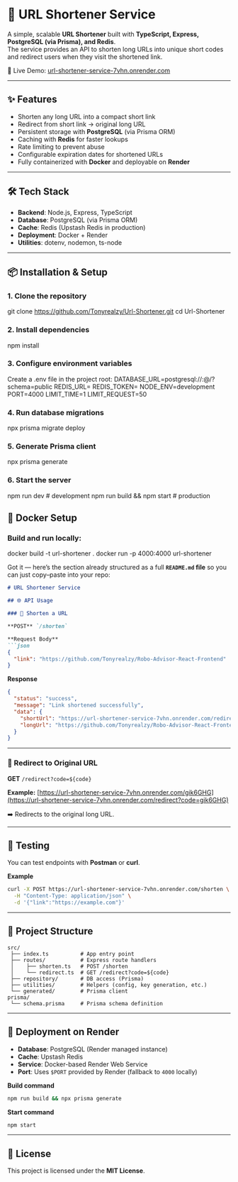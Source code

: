 # 🔗 URL Shortener Service

A simple, scalable **URL Shortener** built with **TypeScript, Express, PostgreSQL (via Prisma), and Redis**.  
The service provides an API to shorten long URLs into unique short codes and redirect users when they visit the shortened link.

🚀 Live Demo: [url-shortener-service-7vhn.onrender.com](https://url-shortener-service-7vhn.onrender.com)


---


## ✨ Features

- Shorten any long URL into a compact short link
- Redirect from short link → original long URL
- Persistent storage with **PostgreSQL** (via Prisma ORM)
- Caching with **Redis** for faster lookups
- Rate limiting to prevent abuse
- Configurable expiration dates for shortened URLs
- Fully containerized with **Docker** and deployable on **Render**


---


## 🛠️ Tech Stack

- **Backend**: Node.js, Express, TypeScript  
- **Database**: PostgreSQL (via Prisma ORM)  
- **Cache**: Redis (Upstash Redis in production)  
- **Deployment**: Docker + Render  
- **Utilities**: dotenv, nodemon, ts-node  


---


## 📦 Installation & Setup

### 1. Clone the repository
git clone https://github.com/Tonyrealzy/Url-Shortener.git
cd Url-Shortener

### 2. Install dependencies
npm install

### 3. Configure environment variables
Create a .env file in the project root:
DATABASE_URL=postgresql://<user>:<password>@<host>/<db>?schema=public
REDIS_URL=<your-upstash-redis-url>
REDIS_TOKEN=<your-upstash-redis-token>
NODE_ENV=development
PORT=4000
LIMIT_TIME=1
LIMIT_REQUEST=50

### 4. Run database migrations
npx prisma migrate deploy

### 5. Generate Prisma client
npx prisma generate

### 6. Start the server
npm run dev   # development
npm run build && npm start   # production

## 🐳 Docker Setup

### Build and run locally:
docker build -t url-shortener .
docker run -p 4000:4000 url-shortener


Got it — here’s the section already structured as a full **`README.md` file** so you can just copy–paste into your repo:

````markdown
# URL Shortener Service

## 🌐 API Usage

### 🔹 Shorten a URL

**POST** `/shorten`

**Request Body**
```json
{
  "link": "https://github.com/Tonyrealzy/Robo-Advisor-React-Frontend"
}
````

**Response**

```json
{
  "status": "success",
  "message": "Link shortened successfully",
  "data": {
    "shortUrl": "https://url-shortener-service-7vhn.onrender.com/redirect?code=gik6GHG",
    "longUrl": "https://github.com/Tonyrealzy/Robo-Advisor-React-Frontend/actions/new"
  }
}
```

---

### 🔹 Redirect to Original URL

**GET** `/redirect?code=${code}`

**Example:**
[https://url-shortener-service-7vhn.onrender.com/gik6GHG](https://url-shortener-service-7vhn.onrender.com/redirect?code=gik6GHG)

➡️ Redirects to the original long URL.

---

## 🧪 Testing

You can test endpoints with **Postman** or **curl**.

**Example**

```bash
curl -X POST https://url-shortener-service-7vhn.onrender.com/shorten \
  -H "Content-Type: application/json" \
  -d '{"link":"https://example.com"}'
```

---

## 📁 Project Structure

```
src/
 ├── index.ts          # App entry point
 ├── routes/           # Express route handlers
 │    ├── shorten.ts   # POST /shorten
 │    └── redirect.ts  # GET /redirect?code=${code}
 ├── repository/       # DB access (Prisma)
 ├── utilities/        # Helpers (config, key generation, etc.)
 └── generated/        # Prisma client
prisma/
 └── schema.prisma     # Prisma schema definition
```

---

## 🚀 Deployment on Render

* **Database**: PostgreSQL (Render managed instance)
* **Cache**: Upstash Redis
* **Service**: Docker-based Render Web Service
* **Port**: Uses `$PORT` provided by Render (fallback to `4000` locally)

**Build command**

```bash
npm run build && npx prisma generate
```

**Start command**

```bash
npm start
```

---

## 📜 License

This project is licensed under the **MIT License**.

```